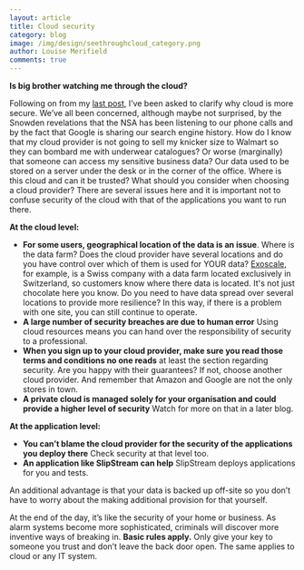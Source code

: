 ```yaml
---
layout: article
title: Cloud security
category: blog
image: /img/design/seethroughcloud_category.png
author: Louise Merifield
comments: true
---
```


**Is big brother watching me through the cloud?**

Following on from my [last post](/blog/2014/01/20/blog-see-through-cloud-intro.html), I’ve been asked to clarify why cloud is more secure.  We’ve all been concerned, although maybe not surprised, by the Snowden revelations that the NSA has been listening to our phone calls and by the fact that Google is sharing our search engine history. How do I know that my cloud provider is not going to sell my knicker size to Walmart so they can bombard me with underwear catalogues?  Or worse (marginally) that someone can access my sensitive business data? Our data used to be stored on a server under the desk or in the corner of the office. Where is this cloud and can it be trusted? What should you consider when choosing a cloud provider? There are several issues here and it is important not to confuse security of the cloud with that of the applications you want to run there.

**At the cloud level:**

* **For some users, geographical location of the data is an issue**. Where is the data farm? Does the cloud provider have several locations and do you have control over which of them is used for YOUR data? [Exoscale](http://exoscale.com), for example, is a Swiss company with a data farm located exclusively in Switzerland, so customers know where there data is located. It's not just chocolate here you know. Do you need to have data spread over several locations to provide more resilience? In this way, if there is a problem with one site, you can still continue to operate. 
* **A large number of security breaches are due to human error** Using cloud resources means you can hand over the responsibility of security to a professional.
* **When you sign up to your cloud provider, make sure you read those terms and conditions no one reads** at least the section regarding security.  Are you happy with their guarantees?  If not, choose another cloud provider.  And remember that Amazon and Google are not the only stores in town.
* **A private cloud is managed solely for your organisation and could provide a higher level of security** Watch for more on that in a later blog.

**At the application level:**

* **You can’t blame the cloud provider for the security of the applications you deploy there** Check security at that level too. 
* **An application like SlipStream can help** SlipStream deploys applications for you and tests.

An additional advantage is that your data is backed up off-site so you don’t have to worry about the making additional provision for that yourself.

At the end of the day, it’s like the security of your home or business. As alarm systems become more sophisticated, criminals will discover more inventive ways of breaking in.  **Basic rules apply.** Only give your key to someone you trust and don’t leave the back door open. The same applies to cloud or any IT system. 